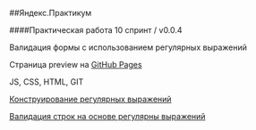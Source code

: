 ##Яндекс.Практикум

####Практическая работа 10 спринт / v0.0.4

Валидация формы с использованием регулярных выражений

Страница preview на [GitHub Pages](https://lanalong.github.io/10sprint-validation/)

 JS, CSS, HTML, GIT
 
 [Конструирование регулярных выражений](https://jex.im/regulex/)
 
 [Валидация строк на основе регулярны выражений](https://regex101.com/)
 
 
 